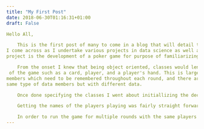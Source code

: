 ```yaml
---
title: "My First Post"
date: 2018-06-30T01:16:31+01:00
draft: False

Hello All, 

	This is the first post of many to come in a blog that will detail the process, problems, and insights 
I come across as I undertake various projects in data science as well as programming in general. My first pet 
project is the development of a poker game for purpose of familiarizing myself with the python programming language. 

	From the onset I knew that being object oriented, classes would lend themselves very well to representing aspects
 of the game such as a card, player, and a player's hand. This is largely because each of these game pieces has multiple data
members which need to be remembered throughout each round, and there are multiple instances of these objects in play with the 
same type of data members but with different data.

	Once done specifying the classes I went about initiallizing the deck to be used in the game as a set of 52 card objects with numbers 1-13 (Ace = 1, J = 11, Q = 12, K = 13) and with one of four suits. I didn't see a need to add color as a data member as it does not affect the value of the hands in poker. The built in shuffle() (within the Random python library) function as well as pop() were very useful for randomizing the deck and allowing cards to be removed so that they cannot be in two player's hands. 

	Getting the names of the players playing was fairly straight forward and taken as an input, however, the real task in this game is to evaluate who was the winner. In short the method I used assigned every possible hand in poker a ranking based on the type of hand (straight, three of a kind, two pair etc.), as well as the value of cards that compose the hand. The HandRank function returns this rank as an integer and is the part of my script that I am the most proud of. Both the system itself and the helper functions used to implement it are original with the exception of the function that detects whether a  hand contains 2, 3, or 4 of a kind of a card which is loosely based off a function I found that detects whether a set contains duplicates. 

	In order to run the game for multiple rounds with the same players the deck and player card initializations are placed in a while loop which exits when the players no longer want to play.
---
```


